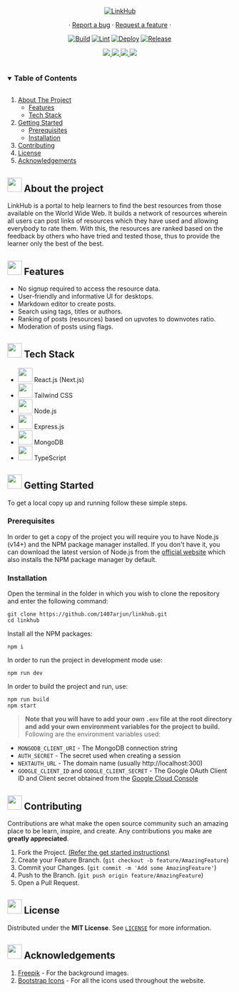 <p align="center">
  <a href="https://linkhub.arjuns.software">
    <img src="https://user-images.githubusercontent.com/76874556/149613161-a7a6cd6c-4ddd-4ebd-8e6a-838cb65a82c6.jpg" alt="LinkHub">
  </a>
  
  <p align="center">
  ·
  <a href="https://github.com/1407arjun/linkhub/issues/new?assignees=&labels=bug&template=bug_report.md&title=%5BBug%5D%3A+">Report a bug</a>
  ·
  <a href="https://github.com/1407arjun/linkhub/issues/new?assignees=&labels=enhancement&template=feature_request.md&title=%5BFeat%5D%3A+">Request a feature</a>
  ·
  </p>
</p>

<p align="center">
    <a href="https://github.com/linkhub-org/linkhub/actions/workflows/build.yml"><img src="https://github.com/linkhub-org/linkhub/actions/workflows/build.yml/badge.svg" alt="Build"></a>
    <a href="https://github.com/linkhub-org/linkhub/actions/workflows/lint.yml"><img src="https://github.com/linkhub-org/linkhub/actions/workflows/lint.yml/badge.svg" alt="Lint"></a>
    <a href="https://github.com/1407arjun/linkhub/deployments/activity_log?environment=Production"><img src="https://img.shields.io/github/deployments/1407arjun/linkhub/production?label=Vercel%20Deploy&logo=vercel" alt="Deploy"></a>
   <a href="https://github.com/1407arjun/linkhub/releases/latest"><img src="https://img.shields.io/github/v/release/1407arjun/linkhub?label=Release" alt="Release"></a>
  </p>

<p align="center">
  <a href="https://github.com/1407arjun/linkhub/graphs/contributors">
    <img src="https://img.shields.io/github/contributors/1407arjun/linkhub.svg?style=flat">
  </a>
  <a href="https://github.com/1407arjun/linkhub/network/members">
    <img src="https://img.shields.io/github/forks/1407arjun/linkhub?style=flat">
  </a>  
  <a href="https://github.com/1407arjun/linkhub/stargazers">
    <img src="https://img.shields.io/github/stars/1407arjun/linkhub?style=flat">
  </a>
  <a href="https://github.com/1407arjun/linkhub/issues">
    <img src="https://img.shields.io/github/issues/1407arjun/linkhub?style=flat">
  </a>
</p>

<details open="open">
  <summary><h3 style="display: inline-block">Table of Contents</h3></summary>
  <ol>
    <li><a href="#-about-the-project">About The Project</a>
      <ul>
        <li><a href="#-features">Features</a></li>
        <li><a href="#-tech-stack">Tech Stack</a></li>
      </ul>
    </li>
    <li>
      <a href="#-getting-started">Getting Started</a>
      <ul>
        <li><a href="#prerequisites">Prerequisites</a></li>
        <li><a href="#installation">Installation</a></li>
      </ul>
    </li>
    <li><a href="#-contributing">Contributing</a></li>
    <li><a href="#-license">License</a></li>
    <li><a href="#-acknowledgements">Acknowledgements</a></li>
  </ol>
</details>

## <img src="https://openclipart.org/download/307315/1538154643.svg" width="32" height="32"> About the project

LinkHub is a portal to help learners to find the best resources from those available on the World Wide Web. It builds a network of resources wherein all users can post links of resources which they have used and allowing everybody to rate them. With this, the resources are ranked based on the feedback by others who have tried and tested those, thus to provide the learner only the best of the best.

## <img src="https://noveltypharma.eu/wp-content/uploads/2020/10/icon_novel_ingredients.png" width="32" height="32"> Features

-   No signup required to access the resource data.
-   User-friendly and informative UI for desktops.
-   Markdown editor to create posts.
-   Search using tags, titles or authors.
-   Ranking of posts (resources) based on upvotes to downvotes ratio.
-   Moderation of posts using flags.

## <img src="https://techstackapps.com/media/2019/11/TechStackApps-logo-icon.png" width="32" height="32"> Tech Stack

<ul>
<li><img src=https://user-images.githubusercontent.com/76874556/149613976-7dd7bdc2-3583-4d1b-80a0-b74e43220c50.png height=32>&nbsp;React.js (Next.js)</li>
<li><img src=https://user-images.githubusercontent.com/76874556/149614005-681f67ae-c53f-4fcf-b890-36f792b6d0c8.png height=32>&nbsp;Tailwind CSS</li>
<li><img src=https://user-images.githubusercontent.com/76874556/149614022-8bef9f93-3803-408f-a93d-cb0309dc3e6b.png height=32>&nbsp;Node.js</li>
<li><img src=https://user-images.githubusercontent.com/76874556/149615033-170aa635-44f2-47cb-b905-dc17b8b7dfb1.png height=32>&nbsp;Express.js</li>
<li><img src=https://user-images.githubusercontent.com/76874556/149614058-f75c7b55-31ab-4db5-b0b1-c9a45b3e008f.png height=32>&nbsp;MongoDB</li>
<li><img src=https://user-images.githubusercontent.com/76874556/149613990-db78f233-4741-4b74-90a0-4d69fc77973e.png height=32>&nbsp;TypeScript</li>
</ul>

## <img src="https://cdn.iconscout.com/icon/free/png-512/laptop-user-1-1179329.png" width="32" height="32"> Getting Started

To get a local copy up and running follow these simple steps.

### Prerequisites

In order to get a copy of the project you will require you to have Node.js (v14+) and the NPM package manager installed. If you don't have it, you can download the latest version of Node.js from the [official website](https://nodejs.org/en/download/) which also installs the NPM package manager by default.

### Installation

Open the terminal in the folder in which you wish to clone the repository and enter the following command:

```
git clone https://github.com/1407arjun/linkhub.git
cd linkhub
```

Install all the NPM packages:

```
npm i
```

In order to run the project in development mode use:

```
npm run dev
```

In order to build the project and run, use:

```
npm run build
npm start
```

> **Note that you will have to add your own `.env` file at the root directory and add your own environment variables for the project to build.**
> Following are the environment variables used:

-   `MONGODB_CLIENT_URI` - The MongoDB connection string
-   `AUTH_SECRET` - The secret used when creating a session
-   `NEXTAUTH_URL` - The domain name (usually http://localhost:300)
-   `GOOGLE_CLIENT_ID` and `GOOGLE_CLIENT_SECRET` - The Google OAuth Client ID and Client secret obtained from the [Google Cloud Console](https://console.cloud.google.com/)

## <img src="https://hpe-developer-portal.s3.amazonaws.com/uploads/media/2020/3/git-icon-1788c-1590702885345.png" width=32 height=32> Contributing

Contributions are what make the open source community such an amazing place to be learn, inspire, and create. Any contributions you make are **greatly appreciated**.

1. Fork the Project. [(Refer the get started instructions)](#-getting-started)
2. Create your Feature Branch. (`git checkout -b feature/AmazingFeature`)
3. Commit your Changes. (`git commit -m 'Add some AmazingFeature'`)
4. Push to the Branch. (`git push origin feature/AmazingFeature`)
5. Open a Pull Request.

## <img src="https://petpat.lv/wp-content/uploads/2018/12/license-icon-27934542-2.png" width=32 height=32> License

Distributed under the **MIT License**. See [`LICENSE`](https://github.com/Team-Fourth-Dimension/FFCSeZ/blob/master/LICENSE) for more information.

## <img src="https://www.pivotsoftware.com/uploads/images/_feature/icon-25.png" width=32 height=32> Acknowledgements

1. [Freepik](https://freepik.com) - For the background images.
2. [Bootstrap Icons](http://icons.getbootstrap.com) - For all the icons used throughout the website.
